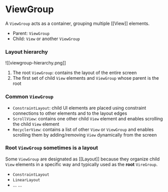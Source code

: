 # ViewGroup

A `ViewGroup` acts as a container, grouping multiple [[View]] elements.

+ Parent: `ViewGroup`
+ Child: `View` or another `ViewGroup`

### Layout hierarchy

![[viewgroup-hierarchy.png]]

1. The root `ViewGroup`: contains the layout of the entire screen
2. The first set of child `View` elements and `ViewGroup` whose parent is the root

### Common `ViewGroup`
+ `ConstraintLayout`: child UI elements are placed using constraint connections to other elements and to the layout edges
+ `ScrollView`: contains one other child `View` element and enables scrolling the child `View` element
+ `RecyclerView`: contains a list of other `View` or `ViewGroup` and enables scrolling them by adding/removing `View` dynamically from the screen

### Root `ViewGroup` sometimes is a layout

Some `ViewGroup` are designated as [[Layout]] because they organize child `View` elements in a specific way and typically used as the **root** `VireGroup`.

+ `ConstraintLayout`
+ `LinearLayout`
+ ... ...
